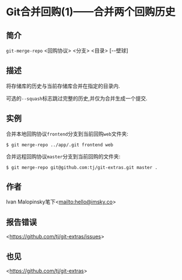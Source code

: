 
# Git合并回购(1)——合并两个回购历史

## 简介

`git-merge-repo` \<回购协议> \<分支> \<目录> [--壁球]

## 描述

将存储库的历史与当前存储库合并在指定的目录内.

可选的`--squash`标志跳过完整的历史,并仅为合并生成一个提交.

## 实例

合并本地回购协议`frontend`分支到当前回购`web`文件夹:

```
$ git merge-repo ../app/.git frontend web
```

合并远程回购协议`master`分支到当前回购的文件夹:

```
$ git merge-repo git@github.com:tj/git-extras.git master .
```

## 作者

Ivan Malopinsky笔下\<<mailto:hello@imsky.co>>

## 报告错误

\<<https://github.com/tj/git-extras/issues>>

## 也见

\<<https://github.com/tj/git-extras>>
